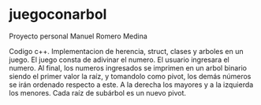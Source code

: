 # juegoconarbol

Proyecto personal Manuel Romero Medina

Codigo c++. Implementacion de herencia, struct, clases y arboles en un juego. El juego consta de adivinar el numero. El usuario ingresara el numero. Al final, los numeros ingresados se imprimen en un arbol binario siendo el primer valor la raíz, y tomandolo como pivot, los demás números se irán ordenado respecto a este. A la derecha los mayores y a la izquierda  los menores. Cada raíz de subárbol es un nuevo pivot.